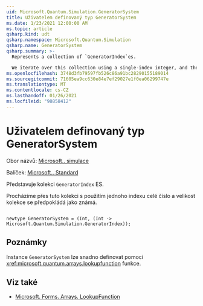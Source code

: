 ```yaml
---
uid: Microsoft.Quantum.Simulation.GeneratorSystem
title: Uživatelem definovaný typ GeneratorSystem
ms.date: 1/23/2021 12:00:00 AM
ms.topic: article
qsharp.kind: udt
qsharp.namespace: Microsoft.Quantum.Simulation
qsharp.name: GeneratorSystem
qsharp.summary: >-
  Represents a collection of `GeneratorIndex`es.

  We iterate over this collection using a single-index integer, and the size of the collection is assumed to be known.
ms.openlocfilehash: 3748d3fb79597fb526c86a91bc28290155189014
ms.sourcegitcommit: 71605ea9cc630e84e7ef29027e1f0ea06299747e
ms.translationtype: MT
ms.contentlocale: cs-CZ
ms.lasthandoff: 01/26/2021
ms.locfileid: "98858412"
---
```

# <a name="generatorsystem-user-defined-type"></a>Uživatelem definovaný typ GeneratorSystem

Obor názvů: [Microsoft.. simulace](xref:Microsoft.Quantum.Simulation)

Balíček: [Microsoft.. Standard](https://nuget.org/packages/Microsoft.Quantum.Standard)


Představuje kolekci `GeneratorIndex` ES.

Procházíme přes tuto kolekci s použitím jednoho indexu celé číslo a velikost kolekce se předpokládá jako známá.

```qsharp

newtype GeneratorSystem = (Int, (Int -> Microsoft.Quantum.Simulation.GeneratorIndex));
```



## <a name="remarks"></a>Poznámky

Instance `GeneratorSystem` lze snadno definovat pomocí <xref:microsoft.quantum.arrays.lookupfunction> funkce.

## <a name="see-also"></a>Viz také

- [Microsoft. Forms. Arrays. LookupFunction](xref:Microsoft.Quantum.Arrays.LookupFunction)